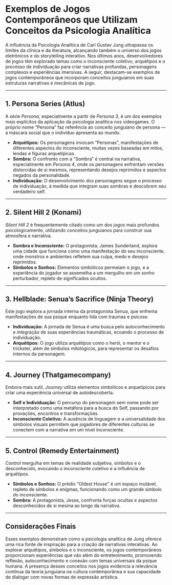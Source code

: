 
# Exemplos de Jogos Contemporâneos que Utilizam Conceitos da Psicologia Analítica

A influência da Psicologia Analítica de Carl Gustav Jung ultrapassa os limites da clínica e da literatura, alcançando também o universo dos jogos eletrônicos e do storytelling interativo. Nos últimos anos, desenvolvedores de jogos têm explorado temas como o inconsciente coletivo, arquétipos e o processo de individuação para criar narrativas profundas, personagens complexos e experiências imersivas. A seguir, destacam-se exemplos de jogos contemporâneos que incorporam conceitos junguianos em suas estruturas narrativas e mecânicas de jogo.

---

## 1. **Persona Series (Atlus)**

A série *Persona*, especialmente a partir de *Persona 3*, é um dos exemplos mais explícitos da aplicação da psicologia analítica nos videogames. O próprio nome “Persona” faz referência ao conceito junguiano de persona — a máscara social que o indivíduo apresenta ao mundo.

- **Arquétipos:** Os personagens invocam “Personas”, manifestações de diferentes aspectos do inconsciente, muitas vezes baseadas em mitos, lendas e figuras arquetípicas.
- **Sombra:** O confronto com a “Sombra” é central na narrativa, especialmente em *Persona 4*, onde os personagens enfrentam versões distorcidas de si mesmos, representando desejos reprimidos e aspectos negados da personalidade.
- **Individuação:** O desenvolvimento dos personagens segue o processo de individuação, à medida que integram suas sombras e descobrem seu verdadeiro self.

---

## 2. **Silent Hill 2 (Konami)**

*Silent Hill 2* é frequentemente citado como um dos jogos mais profundos psicologicamente, utilizando conceitos junguianos para construir sua atmosfera e narrativa.

- **Sombra e Inconsciente:** O protagonista, James Sunderland, explora uma cidade que funciona como uma manifestação do seu inconsciente, onde monstros e ambientes refletem sua culpa, medo e desejos reprimidos.
- **Símbolos e Sonhos:** Elementos simbólicos permeiam o jogo, e a experiência do jogador se assemelha a um mergulho em um sonho perturbador, repleto de significados ocultos.

---

## 3. **Hellblade: Senua’s Sacrifice (Ninja Theory)**

Este jogo explora a jornada interna da protagonista Senua, que enfrenta manifestações de sua psique enquanto lida com traumas e psicose.

- **Individuação:** A jornada de Senua é uma busca pelo autoconhecimento e integração de suas experiências traumáticas, ecoando o processo de individuação.
- **Arquétipos:** O jogo utiliza arquétipos como o herói, o mentor e o trickster, além de símbolos mitológicos, para representar os desafios internos da personagem.

---

## 4. **Journey (Thatgamecompany)**

Embora mais sutil, *Journey* utiliza elementos simbólicos e arquetípicos para criar uma experiência universal de autodescoberta.

- **Self e Individuação:** O percurso do personagem sem nome pode ser interpretado como uma metáfora para a busca do Self, passando por provações, encontros e transformações.
- **Inconsciente Coletivo:** A ausência de linguagem e a universalidade dos símbolos visuais permitem que jogadores de diferentes culturas se conectem com a narrativa em um nível inconsciente.

---

## 5. **Control (Remedy Entertainment)**

*Control* mergulha em temas de realidade subjetiva, símbolos e o desconhecido, evocando o inconsciente coletivo e a influência de arquétipos.

- **Símbolos e Sonhos:** O prédio “Oldest House” é um espaço mutável, repleto de símbolos e enigmas, funcionando como um grande símbolo do inconsciente.
- **Sombra:** A protagonista, Jesse, confronta forças ocultas e aspectos desconhecidos de si mesma ao longo da narrativa.

---

## Considerações Finais

Esses exemplos demonstram como a psicologia analítica de Jung oferece uma rica fonte de inspiração para a criação de narrativas interativas. Ao explorar arquétipos, símbolos e o inconsciente, os jogos contemporâneos proporcionam experiências que vão além do entretenimento, promovendo reflexão, autoconhecimento e conexão com temas universais da psique humana. A presença desses conceitos nos jogos evidencia a relevância contínua da teoria junguiana na cultura contemporânea e sua capacidade de dialogar com novas formas de expressão artística.
```
